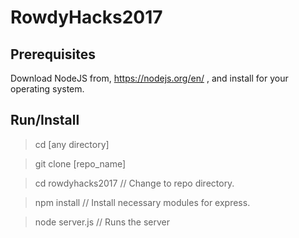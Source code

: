 # RowdyHacks2017

## Prerequisites
Download NodeJS from, https://nodejs.org/en/ , and install for your operating system.

## Run/Install
> cd [any directory]

> git clone [repo_name]

> cd rowdyhacks2017 // Change to repo directory.

> npm install // Install necessary modules for express.

> node server.js // Runs the server
